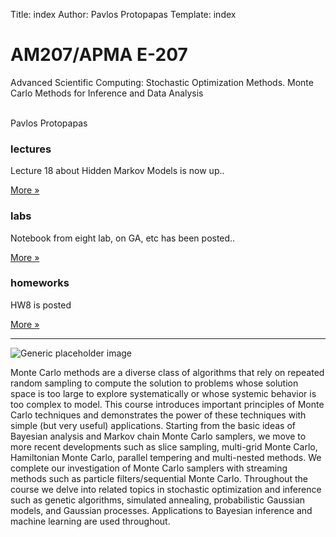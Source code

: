 Title: index
Author: Pavlos Protopapas
Template: index

<div class="jumbotron">
  <h1>AM207/APMA E-207</h1>
   <p>Advanced Scientific Computing: Stochastic Optimization Methods. Monte Carlo Methods for Inference and Data Analysis</p>
<br> Pavlos Protopapas </br>
</div>
<div class="row">
    <div class="col-lg-4">
      <h3>lectures</h3>
      <p class="text-success">Lecture 18 about Hidden Markov Models is now up..</p>
      <p><a class="btn btn-default" href="{filename}/posts/lecture18.md" role="button">More &raquo;</a></p>
    </div><!-- /.col-lg-4 -->
    <div class="col-lg-4">
      <h3>labs</h3>
      <p>Notebook from eight lab, on GA, etc has been posted..</p>
      <p><a class="btn btn-default" href="{filename}/posts/labga.md" role="button">More &raquo;</a></p>
    </div><!-- /.col-lg-4 -->
    <div class="col-lg-4">
      <h3>homeworks</h3>
      <p class="text-info">HW8  is posted</p>
      <p><a class="btn btn-default" href="{filename}/posts/homework8.md" role="button">More &raquo;</a></p>
    </div><!-- /.col-lg-4 -->
</div>

<hr/>
<div class="row">
    <div class="col-lg-4">
      <img class="img-responsive" src="{filename}/images/mcmc-3d.gif" alt="Generic placeholder image">
    </div>
    <div class="col-lg-8">
     <p> Monte Carlo methods are a diverse class of algorithms that rely on repeated random sampling to compute the solution to problems whose solution space is too large to explore systematically or whose systemic behavior is too complex to model. This course introduces important principles of Monte Carlo techniques and demonstrates the power of these techniques with simple (but very useful) applications. Starting from the basic ideas of Bayesian analysis and Markov chain Monte Carlo samplers, we move to more recent developments such as slice sampling, multi-grid Monte Carlo, Hamiltonian Monte Carlo, parallel tempering and multi-nested methods. We complete our investigation of Monte Carlo samplers with streaming methods such as particle filters/sequential Monte Carlo. Throughout the course we delve into related topics in stochastic optimization and inference such as genetic algorithms, simulated annealing, probabilistic Gaussian models, and Gaussian processes. Applications to Bayesian inference and machine learning are used throughout.</p>
    </div>
</div>
